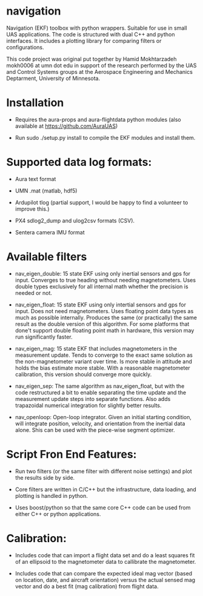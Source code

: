 # navigation

Navigation (EKF) toolbox with python wrappers.  Suitable for use in
small UAS applications.  The code is structured with dual C++ and
python interfaces.  It includes a plotting library for comparing
filters or configurations.

This code project was original put together by Hamid Mokhtarzadeh
mokh0006 at umn dot edu in support of the research performed by the
UAS and Control Systems groups at the Aerospace Engineering and
Mechanics Deptarment, University of Minnesota.

# Installation

* Requires the aura-props and aura-flightdata python modules (also available
  at https://github.com/AuraUAS)

* Run sudo ./setup.py install to compile the EKF modules and install them.

# Supported data log formats:

* Aura text format

* UMN .mat (matlab, hdf5)

* Ardupilot tlog (partial support, I would be happy to find a
  volunteer to improve this.)

* PX4 sdlog2_dump and ulog2csv formats (CSV).

* Sentera camera IMU format


# Available filters

* nav_eigen_double: 15 state EKF using only inertial sensors and gps
  for input.  Converges to true heading without needing magnetometers.
  Uses double types exclusively for all internal math whether the
  precision is needed or not.

* nav_eigen_float: 15 state EKF using only intertial sensors and gps
  for input.  Does not need magnetometers.  Uses floating point data
  types as much as possible internally.  Produces the same (or
  practically) the same result as the double version of this
  algorithm.  For some platforms that done't support double floating
  point math in hardware, this version may run significantly faster.

* nav_eigen_mag: 15 state EKF that includes magnetometers in the
  measurement update.  Tends to converge to the exact same solution as
  the non-magnetometer variant over time.  Is more stable in attitude
  and holds the bias estimate more stable.  With a reasonable
  magnetometer calibration, this version should converge more quickly.

* nav_eigen_sep: The same algorithm as nav_eigen_float, but with the
  code restructured a bit to enable separating the time update and the
  measurement update steps into separate functions.  Also adds
  trapazoidal numerical integration for slightly better results.

* nav_openloop: Open-loop integrator.  Given an initial starting
  condition, will integrate position, velocity, and orientation from
  the inertial data alone.  Shis can be used with the piece-wise
  segment optimizer.


# Script Fron End Features:

* Run two filters (or the same filter with different noise settings)
  and plot the results side by side.

* Core filters are written in C/C++ but the infrastructure, data
  loading, and plotting is handled in python.

* Uses boost/python so that the same core C++ code can be used from
  either C++ or python applications.


# Calibration:

* Includes code that can import a flight data set and do a least
  squares fit of an ellipsoid to the magnetometer data to callibrate
  the magnetometer.

* Includes code that can compare the expected ideal mag vector (based
  on location, date, and aircraft orientation) versus the actual
  sensed mag vector and do a best fit (mag calibration) from flight data.